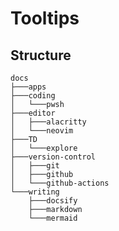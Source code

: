 # Tooltips

## Structure

```structure
docs
├───apps
├───coding
│   └───pwsh
├───editor
│   ├───alacritty
│   └───neovim
├───TD
│   └───explore
├───version-control
│   ├───git
│   ├───github
│   └───github-actions
└───writing
    ├───docsify
    ├───markdown
    └───mermaid
```
